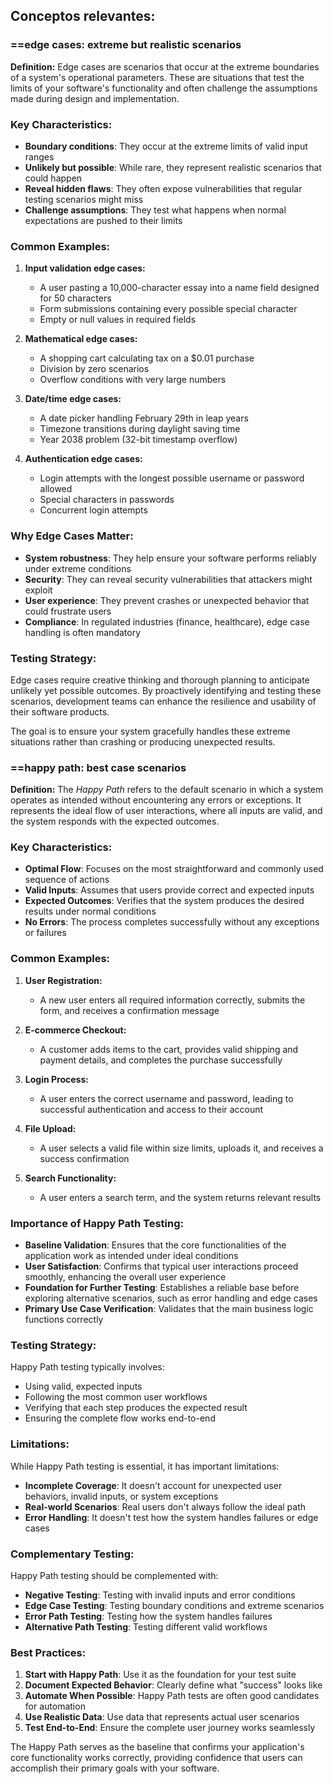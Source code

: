 
## Conceptos relevantes:

### ==edge cases: extreme but realistic scenarios


**Definition:** Edge cases are scenarios that occur at the extreme boundaries of a system's operational parameters. These are situations that test the limits of your software's functionality and often challenge the assumptions made during design and implementation.

### Key Characteristics:
- **Boundary conditions**: They occur at the extreme limits of valid input ranges
- **Unlikely but possible**: While rare, they represent realistic scenarios that could happen
- **Reveal hidden flaws**: They often expose vulnerabilities that regular testing scenarios might miss
- **Challenge assumptions**: They test what happens when normal expectations are pushed to their limits

### Common Examples:

1. **Input validation edge cases:**
   - A user pasting a 10,000-character essay into a name field designed for 50 characters
   - Form submissions containing every possible special character
   - Empty or null values in required fields

2. **Mathematical edge cases:**
   - A shopping cart calculating tax on a $0.01 purchase
   - Division by zero scenarios
   - Overflow conditions with very large numbers

3. **Date/time edge cases:**
   - A date picker handling February 29th in leap years
   - Timezone transitions during daylight saving time
   - Year 2038 problem (32-bit timestamp overflow)

4. **Authentication edge cases:**
   - Login attempts with the longest possible username or password allowed
   - Special characters in passwords
   - Concurrent login attempts

### Why Edge Cases Matter:

- **System robustness**: They help ensure your software performs reliably under extreme conditions
- **Security**: They can reveal security vulnerabilities that attackers might exploit
- **User experience**: They prevent crashes or unexpected behavior that could frustrate users
- **Compliance**: In regulated industries (finance, healthcare), edge case handling is often mandatory

### Testing Strategy:
Edge cases require creative thinking and thorough planning to anticipate unlikely yet possible outcomes. By proactively identifying and testing these scenarios, development teams can enhance the resilience and usability of their software products.

The goal is to ensure your system gracefully handles these extreme situations rather than crashing or producing unexpected results.

### ==happy path: best case scenarios


**Definition:** The *Happy Path* refers to the default scenario in which a system operates as intended without encountering any errors or exceptions. It represents the ideal flow of user interactions, where all inputs are valid, and the system responds with the expected outcomes.

### Key Characteristics:

- **Optimal Flow**: Focuses on the most straightforward and commonly used sequence of actions
- **Valid Inputs**: Assumes that users provide correct and expected inputs
- **Expected Outcomes**: Verifies that the system produces the desired results under normal conditions
- **No Errors**: The process completes successfully without any exceptions or failures

### Common Examples:

1. **User Registration:**
   - A new user enters all required information correctly, submits the form, and receives a confirmation message

2. **E-commerce Checkout:**
   - A customer adds items to the cart, provides valid shipping and payment details, and completes the purchase successfully

3. **Login Process:**
   - A user enters the correct username and password, leading to successful authentication and access to their account

4. **File Upload:**
   - A user selects a valid file within size limits, uploads it, and receives a success confirmation

5. **Search Functionality:**
   - A user enters a search term, and the system returns relevant results

### Importance of Happy Path Testing:

- **Baseline Validation**: Ensures that the core functionalities of the application work as intended under ideal conditions
- **User Satisfaction**: Confirms that typical user interactions proceed smoothly, enhancing the overall user experience
- **Foundation for Further Testing**: Establishes a reliable base before exploring alternative scenarios, such as error handling and edge cases
- **Primary Use Case Verification**: Validates that the main business logic functions correctly

### Testing Strategy:

Happy Path testing typically involves:
- Using valid, expected inputs
- Following the most common user workflows
- Verifying that each step produces the expected result
- Ensuring the complete flow works end-to-end

### Limitations:

While Happy Path testing is essential, it has important limitations:
- **Incomplete Coverage**: It doesn't account for unexpected user behaviors, invalid inputs, or system exceptions
- **Real-world Scenarios**: Real users don't always follow the ideal path
- **Error Handling**: It doesn't test how the system handles failures or edge cases

### Complementary Testing:

Happy Path testing should be complemented with:
- **Negative Testing**: Testing with invalid inputs and error conditions
- **Edge Case Testing**: Testing boundary conditions and extreme scenarios
- **Error Path Testing**: Testing how the system handles failures
- **Alternative Path Testing**: Testing different valid workflows

### Best Practices:

1. **Start with Happy Path**: Use it as the foundation for your test suite
2. **Document Expected Behavior**: Clearly define what "success" looks like
3. **Automate When Possible**: Happy Path tests are often good candidates for automation
4. **Use Realistic Data**: Use data that represents actual user scenarios
5. **Test End-to-End**: Ensure the complete user journey works seamlessly

The Happy Path serves as the baseline that confirms your application's core functionality works correctly, providing confidence that users can accomplish their primary goals with your software.